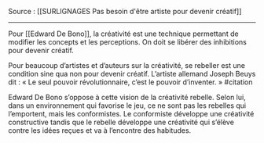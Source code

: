 Source : [[SURLIGNAGES Pas besoin d'être artiste pour devenir créatif]]
***

Pour [[Edward De Bono]], la créativité est une technique permettant de modifier les concepts et les perceptions. On doit se libérer des inhibitions pour devenir créatif.

Pour beaucoup d’artistes et d’auteurs sur la créativité, se rebeller est une condition sine qua non pour devenir créatif. L’artiste allemand Joseph Beuys dit : « Le seul pouvoir révolutionnaire, c’est le pouvoir d’inventer. » #citation 

Edward De Bono s’oppose à cette vision de la créativité rebelle. Selon lui, dans un environnement qui favorise le jeu, ce ne sont pas les rebelles qui l’emportent, mais les conformistes. Le conformiste développe une créativité constructive tandis que le rebelle développe une créativité qui s’élève contre les idées reçues et va à l’encontre des habitudes.

